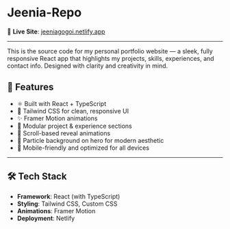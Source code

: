# Jeenia-Repo

🔗 **Live Site**: [jeeniagogoi.netlify.app](https://jeeniagogoi.netlify.app)

---

This is the source code for my personal portfolio website — a sleek, fully responsive React app that highlights my projects, skills, experiences, and contact info. Designed with clarity and creativity in mind.


## 🧩 Features

- ⚛️ Built with React + TypeScript
- 🎨 Tailwind CSS for clean, responsive UI
- ✨ Framer Motion animations
- 💼 Modular project & experience sections
- 🧠 Scroll-based reveal animations
- 🌌 Particle background on hero for modern aesthetic
- 📱 Mobile-friendly and optimized for all devices

---

## 🛠️ Tech Stack

- **Framework**: React (with TypeScript)
- **Styling**: Tailwind CSS, Custom CSS
- **Animations**: Framer Motion
- **Deployment**: Netlify
